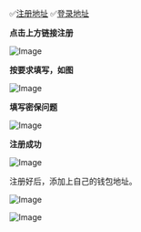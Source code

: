 ✅[注册地址](https://h5.xlthshop.com/#/pages/auth/register?inviteCode=8213a6)            ✅[登录地址](https://h5.xlthshop.com)

**点击上方链接注册**

![Image](https://github.com/user-attachments/assets/2d1c1baf-2616-488b-b668-cb5cd11e2d34)

**按要求填写，如图**

![Image](https://github.com/user-attachments/assets/689e5e5f-1843-48b4-bc07-da8bcaf91d36)

**填写密保问题**

![Image](https://github.com/user-attachments/assets/7d988240-38cd-400b-b72a-fcc09fade96d)

**注册成功**

![Image](https://github.com/user-attachments/assets/58f9c4f5-cc8f-4729-8448-9ca4cb05f903)

注册好后，添加上自己的钱包地址。

![Image](https://github.com/user-attachments/assets/59845474-3b33-4cdf-ba69-a84b378766c1)

![Image](https://github.com/user-attachments/assets/c326feed-8c65-4cea-a688-deb26e81e6fa)